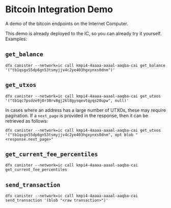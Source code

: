 # Bitcoin Integration Demo

A demo of the bitcoin endpoints on the Internet Computer.

This demo is already deployed to the IC, so you can already try it yourself. Examples:

## `get_balance`

```
dfx canister --network=ic call kmpi4-4aaaa-aaaal-aaqba-cai get_balance '("tb1qsgx55dp6gn53tsmyjjv4c2ye403hgxynxs0dnm")'
```

## `get_utxos`

```
dfx canister --network=ic call kmpi4-4aaaa-aaaal-aaqba-cai get_utxos '("tb1qc7psdze9j0r38rv8gj2kl8gysqevtqyqs20upw", null)'
```

In cases where an address has a large number of UTXOs, these may require pagination. If a `next_page` is provided in the response, then it can be retrieved as follows:

```
dfx canister --network=ic call kmpi4-4aaaa-aaaal-aaqba-cai get_utxos '("tb1qsgx55dp6gn53tsmyjjv4c2ye403hgxynxs0dnm", opt blob "<response.next_page>"
```

## `get_current_fee_percentiles`

```
dfx canister --network=ic call kmpi4-4aaaa-aaaal-aaqba-cai get_current_fee_percentiles
```

## `send_transaction`

```
dfx canister --network=ic call kmpi4-4aaaa-aaaal-aaqba-cai send_transaction '(blob "<raw transaction>")'
```
